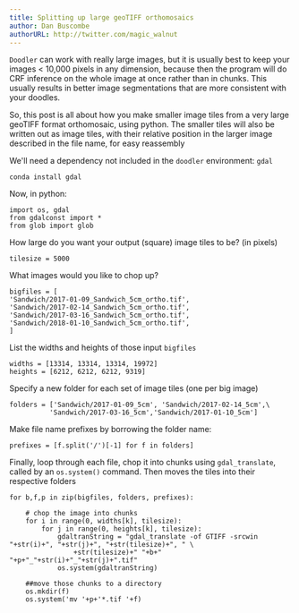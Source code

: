 ```yaml
---
title: Splitting up large geoTIFF orthomosaics
author: Dan Buscombe
authorURL: http://twitter.com/magic_walnut
---
```


`Doodler` can work with really large images, but it is usually best to keep your images < 10,000 pixels in any dimension, because then the program will do CRF inference on the whole image at once rather than in chunks. This usually results in better image segmentations that are more consistent with your doodles.

So, this post is all about how you make smaller image tiles from a very large geoTIFF format orthomosaic, using python. The smaller tiles will also be written out as image tiles, with their relative position in the larger image described in the file name, for easy reassembly

We'll need a dependency not included in the `doodler` environment: `gdal`

`conda install gdal`

Now, in python:

```
import os, gdal
from gdalconst import *
from glob import glob
```

How large do you want your output (square) image tiles to be? (in pixels)

```
tilesize = 5000
```

What images would you like to chop up?

```
bigfiles = [
'Sandwich/2017-01-09_Sandwich_5cm_ortho.tif',
'Sandwich/2017-02-14_Sandwich_5cm_ortho.tif',
'Sandwich/2017-03-16_Sandwich_5cm_ortho.tif',
'Sandwich/2018-01-10_Sandwich_5cm_ortho.tif',
]
```

List the widths and heights of those input `bigfiles`

```
widths = [13314, 13314, 13314, 19972]
heights = [6212, 6212, 6212, 9319]
```

Specify a new folder for each set of image tiles (one per big image)

```
folders = ['Sandwich/2017-01-09_5cm', 'Sandwich/2017-02-14_5cm',\
          'Sandwich/2017-03-16_5cm','Sandwich/2017-01-10_5cm']
```

Make file name prefixes by borrowing the folder name:

```
prefixes = [f.split('/')[-1] for f in folders]
```

Finally, loop through each file, chop it into chunks using `gdal_translate`, called by an `os.system()` command. Then moves the tiles into their respective folders

```
for b,f,p in zip(bigfiles, folders, prefixes):

    # chop the image into chunks
    for i in range(0, widths[k], tilesize):
        for j in range(0, heights[k], tilesize):
            gdaltranString = "gdal_translate -of GTIFF -srcwin "+str(i)+", "+str(j)+", "+str(tilesize)+", " \
                +str(tilesize)+" "+b+" "+p+"_"+str(i)+"_"+str(j)+".tif"
            os.system(gdaltranString)

    ##move those chunks to a directory
    os.mkdir(f)
    os.system('mv '+p+'*.tif '+f)
```
